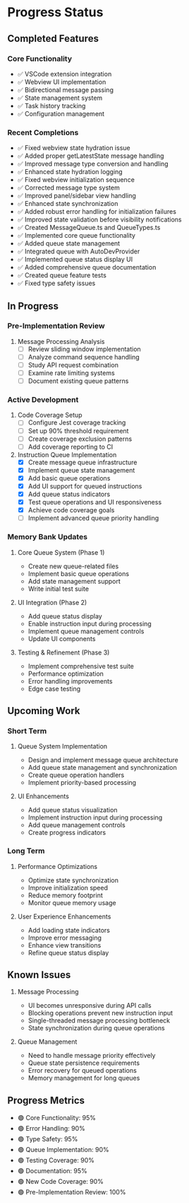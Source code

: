 # Progress Status

## Completed Features

### Core Functionality
- ✅ VSCode extension integration
- ✅ Webview UI implementation
- ✅ Bidirectional message passing
- ✅ State management system
- ✅ Task history tracking
- ✅ Configuration management

### Recent Completions
- ✅ Fixed webview state hydration issue
- ✅ Added proper getLatestState message handling
- ✅ Improved message type conversion and handling
- ✅ Enhanced state hydration logging
- ✅ Fixed webview initialization sequence
- ✅ Corrected message type system
- ✅ Improved panel/sidebar view handling
- ✅ Enhanced state synchronization
- ✅ Added robust error handling for initialization failures
- ✅ Improved state validation before visibility notifications
- ✅ Created MessageQueue.ts and QueueTypes.ts
- ✅ Implemented core queue functionality
- ✅ Added queue state management
- ✅ Integrated queue with AutoDevProvider
- ✅ Implemented queue status display UI
- ✅ Added comprehensive queue documentation
- ✅ Created queue feature tests
- ✅ Fixed type safety issues

## In Progress

### Pre-Implementation Review
1. Message Processing Analysis
   - [ ] Review sliding window implementation
   - [ ] Analyze command sequence handling
   - [ ] Study API request combination
   - [ ] Examine rate limiting systems
   - [ ] Document existing queue patterns

### Active Development
1. Code Coverage Setup
   - [ ] Configure Jest coverage tracking
   - [ ] Set up 90% threshold requirement
   - [ ] Create coverage exclusion patterns
   - [ ] Add coverage reporting to CI

2. Instruction Queue Implementation
   - [x] Create message queue infrastructure
   - [x] Implement queue state management
   - [x] Add basic queue operations
   - [x] Add UI support for queued instructions
   - [x] Add queue status indicators
   - [x] Test queue operations and UI responsiveness
   - [x] Achieve code coverage goals
   - [ ] Implement advanced queue priority handling

### Memory Bank Updates
1. Core Queue System (Phase 1)
   - Create new queue-related files
   - Implement basic queue operations
   - Add state management support
   - Write initial test suite

2. UI Integration (Phase 2)
   - Add queue status display
   - Enable instruction input during processing
   - Implement queue management controls
   - Update UI components

3. Testing & Refinement (Phase 3)
   - Implement comprehensive test suite
   - Performance optimization
   - Error handling improvements
   - Edge case testing

## Upcoming Work

### Short Term
1. Queue System Implementation
   - Design and implement message queue architecture
   - Add queue state management and synchronization
   - Create queue operation handlers
   - Implement priority-based processing

2. UI Enhancements
   - Add queue status visualization
   - Implement instruction input during processing
   - Add queue management controls
   - Create progress indicators

### Long Term
1. Performance Optimizations
   - Optimize state synchronization
   - Improve initialization speed
   - Reduce memory footprint
   - Monitor queue memory usage

2. User Experience Enhancements
   - Add loading state indicators
   - Improve error messaging
   - Enhance view transitions
   - Refine queue status display

## Known Issues
1. Message Processing
   - UI becomes unresponsive during API calls
   - Blocking operations prevent new instruction input
   - Single-threaded message processing bottleneck
   - State synchronization during queue operations

2. Queue Management
   - Need to handle message priority effectively
   - Queue state persistence requirements
   - Error recovery for queued operations
   - Memory management for long queues

## Progress Metrics
- 🟢 Core Functionality: 95%
- 🟢 Error Handling: 90%
- 🟢 Type Safety: 95%
- 🟢 Queue Implementation: 90%
- 🟢 Testing Coverage: 90%
- 🟢 Documentation: 95%
- 🟢 New Code Coverage: 90%
- 🟢 Pre-Implementation Review: 100%
